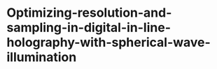 # Optimizing-resolution-and-sampling-in-digital-in-line-holography-with-spherical-wave-illumination
